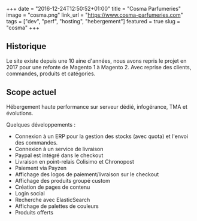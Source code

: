 +++
date = "2016-12-24T12:50:52+01:00"
title = "Cosma Parfumeries"
image = "cosma.png"
link_url = "https://www.cosma-parfumeries.com"
tags = ["dev", "perf", "hosting", "hebergement"]
featured = true
slug = "cosma"
+++

## Historique

Le site existe depuis une 10 aine d'années, nous avons repris le projet en 2017 pour
une refonte de Magento 1 à Magento 2. Avec reprise des clients, commandes, produits
et catégories. 

## Scope actuel

Hébergement haute performance sur serveur dédié, infogérance, TMA et évolutions.

Quelques développements :

- Connexion à un ERP pour la gestion des stocks (avec quota) et l'envoi des commandes.
- Connexion à un service de livraison
- Paypal est intégré dans le checkout
- Livraison en point-relais Colisimo et Chronopost
- Paiement via Payzen
- Affichage des logos de paiement/livraison sur le checkout
- Affichage des produits groupé custom
- Création de pages de contenu
- Login social
- Recherche avec ElasticSearch
- Affichage de palettes de couleurs
- Produits offerts